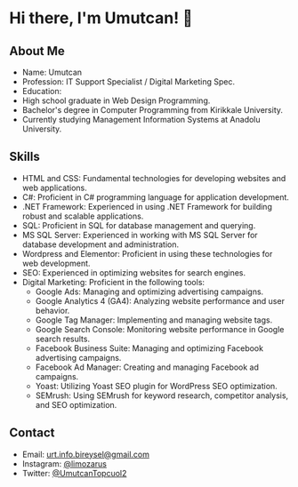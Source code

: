 # Hi there, I'm Umutcan! 👋

## About Me
- Name: Umutcan
- Profession: IT Support Specialist / Digital Marketing Spec.
-  Education: 
  - High school graduate in Web Design Programming.
  - Bachelor's degree in Computer Programming from Kirikkale University.
  - Currently studying Management Information Systems at Anadolu University.

## Skills
- HTML and CSS: Fundamental technologies for developing websites and web applications.
- C#: Proficient in C# programming language for application development.
- .NET Framework: Experienced in using .NET Framework for building robust and scalable applications.
- SQL: Proficient in SQL for database management and querying.
- MS SQL Server: Experienced in working with MS SQL Server for database development and administration.
- Wordpress and Elementor: Proficient in using these technologies for web development.
- SEO: Experienced in optimizing websites for search engines.
- Digital Marketing: Proficient in the following tools:
  - Google Ads: Managing and optimizing advertising campaigns.
  - Google Analytics 4 (GA4): Analyzing website performance and user behavior.
  - Google Tag Manager: Implementing and managing website tags.
  - Google Search Console: Monitoring website performance in Google search results.
  - Facebook Business Suite: Managing and optimizing Facebook advertising campaigns.
  - Facebook Ad Manager: Creating and managing Facebook ad campaigns.
  - Yoast: Utilizing Yoast SEO plugin for WordPress SEO optimization.
  - SEMrush: Using SEMrush for keyword research, competitor analysis, and SEO optimization.

## Contact
- Email: urt.info.bireysel@gmail.com
- Instagram: [@limozarus](https://www.instagram.com/limozarus)
- Twitter: [@UmutcanTopcuol2](https://twitter.com/UmutcanTopcuol2)

<!---
urtopcuoglu/urtopcuoglu is a ✨ special ✨ repository because its `README.md` (this file) appears on your GitHub profile.
You can click the Preview link to take a look at your changes.
--->
